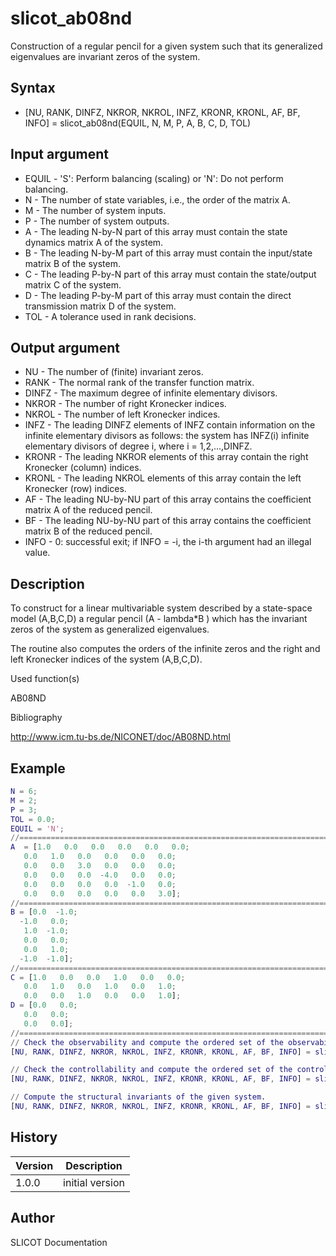 

# slicot_ab08nd

Construction of a regular pencil for a given system such that its generalized eigenvalues are invariant zeros of the system.

## Syntax

- [NU, RANK, DINFZ, NKROR, NKROL, INFZ, KRONR, KRONL, AF, BF, INFO] = slicot_ab08nd(EQUIL, N, M, P, A, B, C, D, TOL)

## Input argument

 - EQUIL - 'S':  Perform balancing (scaling) or 'N':  Do not perform balancing.
 - N - The number of state variables, i.e., the order of the matrix A.
 - M - The number of system inputs.
 - P - The number of system outputs.
 - A - The leading N-by-N part of this array must contain the state dynamics matrix A of the system.
 - B - The leading N-by-M part of this array must contain the input/state matrix B of the system.
 - C - The leading P-by-N part of this array must contain the state/output matrix C of the system.
 - D - The leading P-by-M part of this array must contain the direct transmission matrix D of the system.
 - TOL - A tolerance used in rank decisions.

## Output argument

 - NU - The number of (finite) invariant zeros.
 - RANK - The normal rank of the transfer function matrix.
 - DINFZ - The maximum degree of infinite elementary divisors.
 - NKROR - The number of right Kronecker indices.
 - NKROL - The number of left Kronecker indices.
 - INFZ - The leading DINFZ elements of INFZ contain information on the infinite elementary divisors as follows: the system has INFZ(i) infinite elementary divisors of degree i, where i = 1,2,...,DINFZ.
 - KRONR - The leading NKROR elements of this array contain the right Kronecker (column) indices.
 - KRONL - The leading NKROL elements of this array contain the left Kronecker (row) indices.
 - AF - The leading NU-by-NU part of this array contains the coefficient matrix A  of the reduced pencil.
 - BF - The leading NU-by-NU part of this array contains the coefficient matrix B  of the reduced pencil.
 - INFO - 0:  successful exit; if INFO = -i, the i-th argument had an illegal value.

## Description


  <p>To construct for a linear multivariable system described by a state-space model (A,B,C,D) a regular pencil (A - lambda*B ) which has the invariant zeros of the system as generalized eigenvalues.</p>
  <p>The routine also computes the orders of the infinite zeros and the right and left Kronecker indices of the system (A,B,C,D).</p>


Used function(s)

AB08ND

Bibliography

http://www.icm.tu-bs.de/NICONET/doc/AB08ND.html

## Example

```matlab
N = 6;
M = 2;
P = 3;
TOL = 0.0;
EQUIL = 'N';
//=============================================================================
A  = [1.0   0.0   0.0   0.0   0.0   0.0;
   0.0   1.0   0.0   0.0   0.0   0.0;
   0.0   0.0   3.0   0.0   0.0   0.0;
   0.0   0.0   0.0  -4.0   0.0   0.0;
   0.0   0.0   0.0   0.0  -1.0   0.0;
   0.0   0.0   0.0   0.0   0.0   3.0];
//=============================================================================
B = [0.0  -1.0;
  -1.0   0.0;
   1.0  -1.0;
   0.0   0.0;
   0.0   1.0;
  -1.0  -1.0];
//=============================================================================
C = [1.0   0.0   0.0   1.0   0.0   0.0;
   0.0   1.0   0.0   1.0   0.0   1.0;
   0.0   0.0   1.0   0.0   0.0   1.0];
D = [0.0   0.0;
   0.0   0.0;
   0.0   0.0];
//=============================================================================
// Check the observability and compute the ordered set of the observability indices (call the routine with M = 0).
[NU, RANK, DINFZ, NKROR, NKROL, INFZ, KRONR, KRONL, AF, BF, INFO] = slicot_ab08nd(EQUIL, N, 0, P, A, B, C, D, TOL)

// Check the controllability and compute the ordered set of the controllability indices (call the routine with P = 0)
[NU, RANK, DINFZ, NKROR, NKROL, INFZ, KRONR, KRONL, AF, BF, INFO] = slicot_ab08nd(EQUIL, N, M, 0, A, B, C, D, TOL)

// Compute the structural invariants of the given system.
[NU, RANK, DINFZ, NKROR, NKROL, INFZ, KRONR, KRONL, AF, BF, INFO] = slicot_ab08nd(EQUIL, N, M, P, A, B, C, D, TOL)
```

## History

|Version|Description|
|------|------|
|1.0.0|initial version|


## Author

SLICOT Documentation



